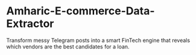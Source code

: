 # Amharic-E-commerce-Data-Extractor
Transform messy Telegram posts into a smart FinTech engine that reveals which vendors are the best candidates for a loan.
